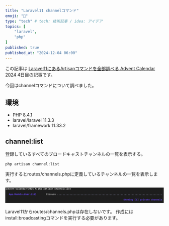 ```yaml
---
title: "Laravel11 channelコマンド"
emoji: "📑"
type: "tech" # tech: 技術記事 / idea: アイデア
topics: [
    "laravel",
    "php"
]
published: true
published_at: "2024-12-04 06:00"
---
```


この記事は [Laravel11にあるArtisanコマンドを全部調べる Advent Calendar 2024](https://adventar.org/calendars/10674) 4日目の記事です。

今回はchannelコマンドについて調べました。

## 環境

- PHP 8.4.1
- laravel/laravel 11.3.3
- laravel/framework 11.33.2

## channel:list

登録しているすべてのブロードキャストチャンネルの一覧を表示する。

```
php artisan channel:list
```

実行するとroutes/channels.phpに定義しているチャンネルの一覧を表示します。

![](/images/7e44411463604a/1.png)

Laravel11からroutes/channels.phpは存在しないです。
作成にはinstall:broadcastingコマンドを実行する必要があります。
